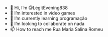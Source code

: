 - 👋 Hi, I’m @LegitEvening838
- 👀 I’m interested in  vídeo games
- 🌱 I’m currently learning  programação
- 💞️ I’m looking to collaborate on  nada
- 📫 How to reach me  Rua Maria Salina Romeu

<!---
LegitEvening838/LegitEvening838 is a ✨ special ✨ repository because its `README.md` (this file) appears on your GitHub profile.
You can click the Preview link to take a look at your changes.
--->
